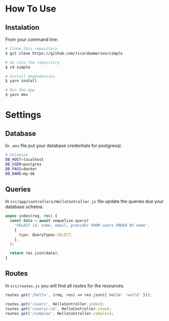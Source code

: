 # How To Use

## Instalation

From your command line:

```sh
# Clone this repository
$ git clone https://github.com/ricardoemerson/simple

# Go into the repository
$ cd simple

# Install dependencies
$ yarn install

# Run the app
$ yarn dev
```

# Settings

## Database

In `.env` file put your database credentials for postgresql.
```sh
# Database
DB_HOST=localhost
DB_USER=postgres
DB_PASS=docker
DB_NAME=my-db
```
## Queries

In `src/app/controllers/HelloController.js` file update the queries due your database schema.

```js
async index(req, res) {
  const data = await sequelize.query(
    'SELECT id, name, email, provider FROM users ORDER BY name',
    {
      type: QueryTypes.SELECT,
    },
  );

  return res.json(data);
}
```

## Routes

In `src/routes.js` you will find all routes for the resources.

```js
routes.get('/hello', (req, res) => res.json({ hello: 'world' }));

routes.get('/users', HelloController.index);
routes.get('/users/:id', HelloController.show);
routes.get('/complex', HelloController.complex);
```

